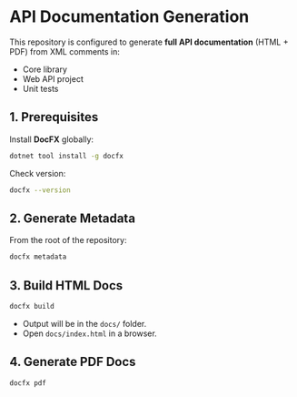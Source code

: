 # API Documentation Generation

This repository is configured to generate **full API documentation** (HTML + PDF) from XML comments in:
- Core library
- Web API project
- Unit tests

## 1. Prerequisites
Install **DocFX** globally:
```bash
dotnet tool install -g docfx
````

Check version:

```bash
docfx --version
```

## 2. Generate Metadata

From the root of the repository:

```bash
docfx metadata
```

## 3. Build HTML Docs

```bash
docfx build
```

* Output will be in the `docs/` folder.
* Open `docs/index.html` in a browser.

## 4. Generate PDF Docs

```bash
docfx pdf
```

